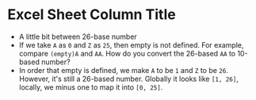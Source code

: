 # Excel Sheet Column Title

* A little bit between 26-base number
* If we take `A` as `0` and `Z` as `25`, then empty is not defined.
  For example, compare `(empty)A` and `AA`. How do you convert the
  26-based `AA` to 10-based number?
* In order that empty is defined, we make `A` to be `1` and `Z` to
  be `26`. However, it's still a 26-based number. Globally it looks
  like `[1, 26]`, locally, we minus one to map it into `[0, 25]`.
